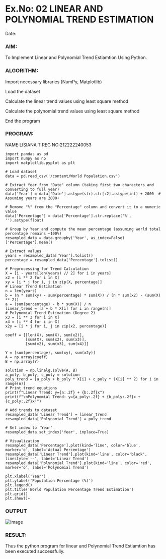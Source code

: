# Ex.No: 02 LINEAR AND POLYNOMIAL TREND ESTIMATION
Date:
### AIM:
To Implement Linear and Polynomial Trend Estiamtion Using Python.

### ALGORITHM:
Import necessary libraries (NumPy, Matplotlib)

Load the dataset

Calculate the linear trend values using least square method

Calculate the polynomial trend values using least square method

End the program
### PROGRAM:
NAME:LISIANA T
REG NO:212222240053
```
import pandas as pd
import numpy as np
import matplotlib.pyplot as plt

# Load dataset
data = pd.read_csv('/content/World Population.csv')

# Extract Year from "Date" column (taking first two characters and converting to full year)
data['Year'] = data['Date'].astype(str).str[:2].astype(int) + 2000  # Assuming years are 2000+

# Remove "%" from the "Percentage" column and convert it to a numeric value
data['Percentage'] = data['Percentage'].str.replace('%', '').astype(float)

# Group by Year and compute the mean percentage (assuming world total percentage remains ~100%)
resampled_data = data.groupby('Year', as_index=False)['Percentage'].mean()

# Extract values
years = resampled_data['Year'].tolist()
percentage = resampled_data['Percentage'].tolist()

# Preprocessing for Trend Calculation
X = [i - years[len(years) // 2] for i in years]
x2 = [i ** 2 for i in X]
xy = [i * j for i, j in zip(X, percentage)]
# Linear Trend Estimation
n = len(years)
b = (n * sum(xy) - sum(percentage) * sum(X)) / (n * sum(x2) - (sum(X) ** 2))
a = (sum(percentage) - b * sum(X)) / n
linear_trend = [a + b * X[i] for i in range(n)]
# Polynomial Trend Estimation (Degree 2)
x3 = [i ** 3 for i in X]
x4 = [i ** 4 for i in X]
x2y = [i * j for i, j in zip(x2, percentage)]

coeff = [[len(X), sum(X), sum(x2)],
         [sum(X), sum(x2), sum(x3)],
         [sum(x2), sum(x3), sum(x4)]]

Y = [sum(percentage), sum(xy), sum(x2y)]
A = np.array(coeff)
B = np.array(Y)

solution = np.linalg.solve(A, B)
a_poly, b_poly, c_poly = solution
poly_trend = [a_poly + b_poly * X[i] + c_poly * (X[i] ** 2) for i in range(n)]
# Print trend equations
print(f"Linear Trend: y={a:.2f} + {b:.2f}x")
print(f"\nPolynomial Trend: y={a_poly:.2f} + {b_poly:.2f}x + {c_poly:.2f}x²")

# Add trends to dataset
resampled_data['Linear Trend'] = linear_trend
resampled_data['Polynomial Trend'] = poly_trend

# Set index to 'Year'
resampled_data.set_index('Year', inplace=True)

# Visualization
resampled_data['Percentage'].plot(kind='line', color='blue', marker='o', label='Actual Percentage')
resampled_data['Linear Trend'].plot(kind='line', color='black', linestyle='--', label='Linear Trend')
resampled_data['Polynomial Trend'].plot(kind='line', color='red', marker='o', label='Polynomial Trend')

plt.xlabel('Year')
plt.ylabel('Population Percentage (%)')
plt.legend()
plt.title('World Population Percentage Trend Estimation')
plt.grid()
plt.show()+
```

### OUTPUT
![image](https://github.com/user-attachments/assets/b9477cea-33ba-4ba2-a485-842008ffb338)


### RESULT:
Thus the python program for linear and Polynomial Trend Estiamtion has been executed successfully.
